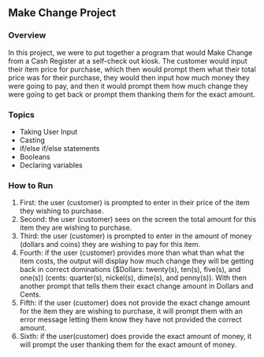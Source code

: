 ## Make Change Project

### Overview

In this project, we were to put together a program that would Make Change from a Cash Register at a self-check out kiosk. The customer would input their item price for purchase, which then would prompt them what their total price was for their purchase, they would then input how much money they were going to pay, and then it would prompt them how much change they were going to get back or prompt them thanking them for the exact amount.

### Topics
* Taking User Input
* Casting
* if/else if/else statements
* Booleans
* Declaring variables

### How to Run

1. First: the user (customer) is prompted to enter in their price of the item they wishing to purchase.
2. Second: the user (customer) sees on the screen the total amount for this item they are wishing to purchase.
3. Third: the user (customer) is prompted to enter in the amount of money (dollars and coins) they are wishing to pay for this item.
4. Fourth: if the user (customer) provides more than what than what the item costs, the output will display how much change they will be getting back in correct dominations ($Dollars: twenty(s), ten(s), five(s), and one(s)) (cents: quarter(s), nickel(s), dime(s), and penny(s)). With then another prompt that tells them their exact change amount in Dollars and Cents.
5. Fifth: if the user (customer) does not provide the exact change amount for the item they are wishing to purchase, it will prompt them with an error message letting them know they have not provided the correct amount.
6. Sixth: if the user(customer) does provide the exact amount of money, it will prompt the user thanking them for the exact amount of money. 
